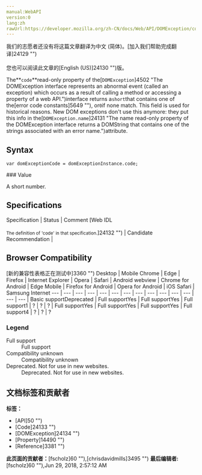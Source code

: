 ```yaml
---
manual:WebAPI
version:0
lang:zh
rawUrl:https://developer.mozilla.org/zh-CN/docs/Web/API/DOMException/code
---
```




<bdi>我们的志愿者还没有将这篇文章翻译为<bdi>中文 (简体)</bdi>。[加入我们帮助完成翻译]24129 "")<br></br>您也可以阅读此文章的[English (US)]24130 "")版。</bdi>






The**`code`**read-only property of the[`DOMException`]4502 "The DOMException interface represents an abnormal event (called an exception) which occurs as a result of calling a method or accessing a property of a web API.")interface returns a`short`that contains one of the[error code constants]5649 ""), or`0`if none match. This field is used for historical reasons. New DOM exceptions don&#39;t use this anymore: they put this info in the[`DOMException.name`]24131 "The name read-only property of the DOMException interface returns a DOMString that contains one of the strings associated with an error name.")attribute.


## Syntax<a name="Syntax"></a>

```
var domExceptionCode = domExceptionInstance.code;

```
<dl></dl>
### Value<a name="Value"></a>


A short number.


## Specifications<a name="Specifications"></a>
Specification | Status | Comment 
[Web IDL<br></br><small>The definition of &#39;code&#39; in that specification.</small>]24132 "") | Candidate Recommendation |  


## Browser Compatibility<a name="Browser_Compatibility"></a>
[新的兼容性表格正在测试中<i></i>]3360 "")
<abbr>Desktop<i></i></abbr> | <abbr>Mobile<i></i></abbr> 
<abbr>Chrome<i></i></abbr> | <abbr>Edge<i></i></abbr> | <abbr>Firefox<i></i></abbr> | <abbr>Internet Explorer<i></i></abbr> | <abbr>Opera<i></i></abbr> | <abbr>Safari<i></i></abbr> | <abbr>Android webview<i></i></abbr> | <abbr>Chrome for Android<i></i></abbr> | <abbr>Edge Mobile<i></i></abbr> | <abbr>Firefox for Android<i></i></abbr> | <abbr>Opera for Android<i></i></abbr> | <abbr>iOS Safari<i></i></abbr> | <abbr>Samsung Internet<i></i></abbr> 
 ---  |  ---  |  ---  |  ---  |  ---  |  ---  |  ---  |  ---  |  ---  |  ---  |  ---  |  ---  |  ---  |  ---  | 
Basic support<abbr>Deprecated<i></i></abbr> | <abbr>Full support</abbr>Yes | <abbr>Full support</abbr>Yes | <abbr>Full support</abbr>1 | <abbr>?</abbr> | <abbr>?</abbr> | <abbr>?</abbr> | <abbr>Full support</abbr>Yes | <abbr>Full support</abbr>Yes | <abbr>Full support</abbr>Yes | <abbr>Full support</abbr>4 | <abbr>?</abbr> | <abbr>?</abbr> | <abbr>?</abbr> 


### Legend<a name="Legend"></a>
<dl><dt id=''><abbr>Full support</abbr></dt><dd>Full support</dd><dt id=''><abbr>Compatibility unknown</abbr></dt><dd>Compatibility unknown</dd><dt id=''><abbr>Deprecated. Not for use in new websites.<i></i></abbr></dt><dd>Deprecated. Not for use in new websites.</dd></dl>



## 文档标签和贡献者
**标签：**
* [API]50 "")
* [Code]24133 "")
* [DOMException]24134 "")
* [Property]14490 "")
* [Reference]3381 "")

**此页面的贡献者：**[fscholz]60 ""),[chrisdavidmills]3495 "")
**最后编辑者:**[fscholz]60 ""),<time>Jun 29, 2018, 2:57:12 AM</time>


